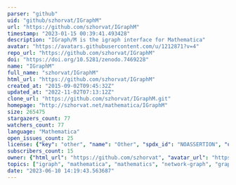 ```yaml
---
parser: "github"
uid: "github/szhorvat/IGraphM"
url: "https://github.com/szhorvat/IGraphM"
timestamp: "2023-01-15 00:39:41.493428"
description: "IGraph/M is the igraph interface for Mathematica"
avatar: "https://avatars.githubusercontent.com/u/1212871?v=4"
repo_url: "https://github.com/szhorvat/IGraphM"
doi: "https://doi.org/10.5281/zenodo.7469228"
name: "IGraphM"
full_name: "szhorvat/IGraphM"
html_url: "https://github.com/szhorvat/IGraphM"
created_at: "2015-09-02T09:45:32Z"
updated_at: "2022-11-02T07:13:12Z"
clone_url: "https://github.com/szhorvat/IGraphM.git"
homepage: "http://szhorvat.net/mathematica/IGraphM"
size: 265475
stargazers_count: 77
watchers_count: 77
language: "Mathematica"
open_issues_count: 25
license: {"key": "other", "name": "Other", "spdx_id": "NOASSERTION", "url": null, "node_id": "MDc6TGljZW5zZTA="}
subscribers_count: 15
owner: {"html_url": "https://github.com/szhorvat", "avatar_url": "https://avatars.githubusercontent.com/u/1212871?v=4", "login": "szhorvat", "type": "User"}
topics: ["igraph", "mathematica", "mathematics", "network-graph", "graph-theory", "raspberry-pi", "network-analysis", "graph-algorithms", "wolfram-language"]
date: "2023-06-10 14:19:43.563687"
---
```

